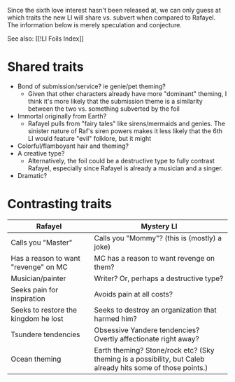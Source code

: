 Since the sixth love interest hasn't been released at, we can only guess at which traits the new LI will share vs. subvert when compared to Rafayel. The information below is merely speculation and conjecture.

See also: [[!LI Foils Index]]
# Shared traits
* Bond of submission/service? ie genie/pet theming?
	* Given that other characters already have more "dominant" theming, I think it's more likely that the submission theme is a similarity between the two vs. something subverted by the foil
* Immortal originally from Earth?
	* Rafayel pulls from "fairy tales" like sirens/mermaids and genies. The sinister nature of Raf's siren powers makes it less likely that the 6th LI would feature "evil" folklore, but it might
* Colorful/flamboyant hair and theming?
* A creative type?
	* Alternatively, the foil could be a destructive type to fully contrast Rafayel, especially since Rafayel is already a musician and a singer.
* Dramatic?

# Contrasting traits

| Rafayel                              | Mystery LI                                                                                                  |
| ------------------------------------ | ----------------------------------------------------------------------------------------------------------- |
| Calls you "Master"                   | Calls you "Mommy"? (this is (mostly) a joke)                                                                |
| Has a reason to want "revenge" on MC | MC has a reason to want revenge on them?                                                                    |
| Musician/painter                     | Writer? Or, perhaps a destructive type?                                                                     |
| Seeks pain for inspiration           | Avoids pain at all costs?                                                                                   |
| Seeks to restore the kingdom he lost | Seeks to destroy an organization that harmed him?                                                           |
| Tsundere tendencies                  | Obsessive Yandere tendencies? Overtly affectionate right away?                                              |
| Ocean theming                        | Earth theming? Stone/rock etc? (Sky theming is a possibility, but Caleb already hits some of those points.) |
